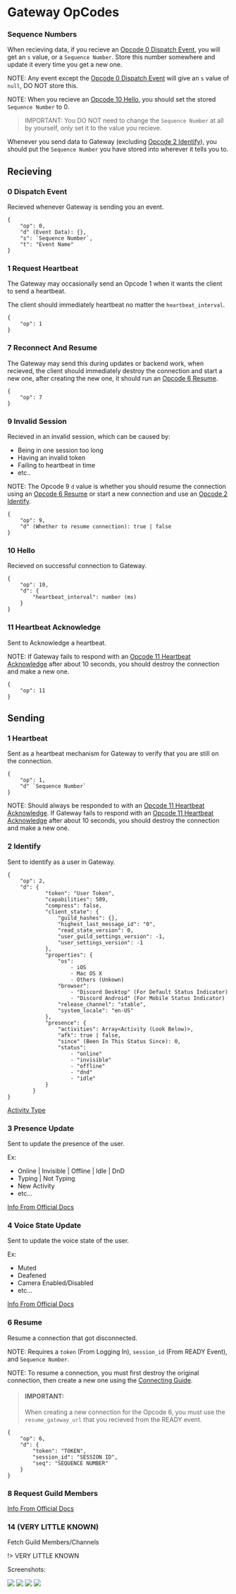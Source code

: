 # Gateway OpCodes

### Sequence Numbers

When recieving data, if you recieve an [Opcode 0 Dispatch Event](#_0-dispatch-event), you will get an `s` value, or a `Sequence Number`. Store this number somewhere and update it every time you get a new one.

NOTE: Any event except the [Opcode 0 Dispatch Event](#_0-dispatch-event) will give an `s` value of `null`, DO NOT store this.

NOTE: When you recieve an [Opcode 10 Hello](#_10-hello), you should set the stored `Sequence Number` to 0.

> IMPORTANT: You DO NOT need to change the `Sequence Number` at all by yourself, only set it to the value you recieve.

Whenever you send data to Gateway (excluding [Opcode 2 Identify](#_2-identify)), you should put the `Sequence Number` you have stored into wherever it tells you to.

## Recieving

### 0 Dispatch Event

Recieved whenever Gateway is sending you an event.

```Opcode 0
{
    "op": 0,
    "d" (Event Data): {},
    "s": `Sequence Number`,
    "t": "Event Name"
}
```

### 1 Request Heartbeat

The Gateway may occasionally send an Opcode 1 when it wants the client to send a heartbeat.

The client should immediately heartbeat no matter the `heartbeat_interval`.

```Opcode 1
{
    "op": 1
}
```

### 7 Reconnect And Resume

The Gateway may send this during updates or backend work, when recieved, the client should immediately destroy the connection and start a new one, after creating the new one, it should run an [Opcode 6 Resume](#_6-resume).

```Opcode 7
{
    "op": 7
}
```

### 9 Invalid Session

Recieved in an invalid session, which can be caused by:

-   Being in one session too long
-   Having an invalid token
-   Failing to heartbeat in time
-   etc..

NOTE: The Opcode 9 `d` value is whether you should resume the connection using an [Opcode 6 Resume](#_6-resume) or start a new connection and use an [Opcode 2 Identify](#_2-identify).

```Opcode 9
{
    "op": 9,
    "d" (Whether to resume connection): true | false
}
```

### 10 Hello

Recieved on successful connection to Gateway.

```Opcode 10
{
    "op": 10,
    "d": {
        "heartbeat_interval": number (ms)
    }
}
```

### 11 Heartbeat Acknowledge

Sent to Acknowledge a heartbeat.

NOTE: If Gateway fails to respond with an [Opcode 11 Heartbeat Acknowledge](#_11-heartbeat-acknowledge) after about 10 seconds, you should destroy the connection and make a new one.

```Opcode 11
{
    "op": 11
}
```

## Sending

### 1 Heartbeat

Sent as a heartbeat mechanism for Gateway to verify that you are still on the connection.

```Opcode 1
{
    "op": 1,
    "d" `Sequence Number`
}
```

NOTE: Should always be responded to with an [Opcode 11 Heartbeat Acknowledge](#_11-heartbeat-acknowledge). If Gateway fails to respond with an [Opcode 11 Heartbeat Acknowledge](#_11-heartbeat-acknowledge) after about 10 seconds, you should destroy the connection and make a new one.

### 2 Identify

Sent to identify as a user in Gateway.

```Opcode 2
{
    "op": 2,
    "d": {
			"token": "User Token",
			"capabilities": 509,
			"compress": false,
			"client_state": {
				"guild_hashes": {},
				"highest_last_message_id": "0",
				"read_state_version": 0,
				"user_guild_settings_version": -1,
				"user_settings_version": -1
			},
			"properties": {
				"os":
                    - iOS
                    - Mac OS X
                    - Others (Unkown)
				"browser":
                    - "Discord Desktop" (For Default Status Indicator)
                    - "Discord Android" (For Mobile Status Indicator)
				"release_channel": "stable",
				"system_locale": "en-US"
			},
			"presence": {
				"activities": Array<Activity (Look Below)>,
				"afk": true | false,
				"since" (Been In This Status Since): 0,
				"status":
                    - "online"
                    - "invisible"
                    - "offline"
                    - "dnd"
                    - "idle"
			}
		}
}
```

[Activity Type](/Data-Types#activity)

### 3 Presence Update

Sent to update the presence of the user.

Ex:

-   Online | Invisible | Offline | Idle | DnD
-   Typing | Not Typing
-   New Activity
-   etc...

[Info From Official Docs](https://discord.com/developers/docs/topics/opcodes-and-status-codes#:~:text=and%20Status%20Codes-,Gateway,-All%20gateway%20events)

### 4 Voice State Update

Sent to update the voice state of the user.

Ex:

-   Muted
-   Deafened
-   Camera Enabled/Disabled
-   etc...

[Info From Official Docs](https://discord.com/developers/docs/topics/opcodes-and-status-codes#:~:text=and%20Status%20Codes-,Gateway,-All%20gateway%20events)

### 6 Resume

Resume a connection that got disconnected.

NOTE: Requires a `token` (From Logging In), `session_id` (From READY Event), and `Sequence Number`.

NOTE: To resume a connection, you must first destroy the original connection, then create a new one using the [Connecting Guide](/Gateway/Connecting.md).

> <h4><b>IMPORTANT:</b></h4> When creating a new connection for the Opcode 6, you must use the <code>resume_gateway_url</code> that you recieved from the READY event.

```Opcode 6
{
    "op": 6,
    "d": {
        "token": "TOKEN",
        "session_id": "SESSION ID",
        "seq": "SEQUENCE NUMBER"
    }
}
```

### 8 Request Guild Members

[Info From Official Docs](https://discord.com/developers/docs/topics/opcodes-and-status-codes#:~:text=and%20Status%20Codes-,Gateway,-All%20gateway%20events)

### 14 (VERY LITTLE KNOWN)

Fetch Guild Members/Channels

!> VERY LITTLE KNOWN

Screenshots:

<img src="../media/OpCode14-1.png" />
<img src="../media/OpCode14-2.png" />
<img src="../media/OpCode14-3.png" />
<img src="../media/OpCode14-4.png" />
